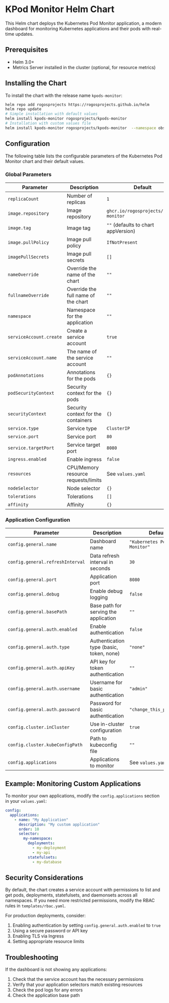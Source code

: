 # KPod Monitor Helm Chart

This Helm chart deploys the Kubernetes Pod Monitor application, a modern dashboard for monitoring Kubernetes applications and their pods with real-time updates.

## Prerequisites

- Helm 3.0+
- Metrics Server installed in the cluster (optional, for resource metrics)

## Installing the Chart

To install the chart with the release name `kpods-monitor`:

```bash
helm repo add rogosprojects https://rogosprojects.github.io/helm
helm repo update
# Simple installation with default values
helm install kpods-monitor rogosprojects/kpods-monitor
# Installation with custom values file
helm install kpods-monitor rogosprojects/kpods-monitor  --namespace observability --create-namespace --values values.yaml
```

## Configuration

The following table lists the configurable parameters of the Kubernetes Pod Monitor chart and their default values.

### Global Parameters

| Parameter                 | Description                                     | Default                        |
|---------------------------|-------------------------------------------------|--------------------------------|
| `replicaCount`            | Number of replicas                              | `1`                            |
| `image.repository`        | Image repository                                | `ghcr.io/rogosprojects/kpods-monitor` |
| `image.tag`               | Image tag                                       | `""` (defaults to chart appVersion) |
| `image.pullPolicy`        | Image pull policy                               | `IfNotPresent`                 |
| `imagePullSecrets`        | Image pull secrets                              | `[]`                           |
| `nameOverride`            | Override the name of the chart                  | `""`                           |
| `fullnameOverride`        | Override the full name of the chart             | `""`                           |
| `namespace`               | Namespace for the application                   | `""`                           |
| `serviceAccount.create`   | Create a service account                        | `true`                         |
| `serviceAccount.name`     | The name of the service account                 | `""`                           |
| `podAnnotations`          | Annotations for the pods                        | `{}`                           |
| `podSecurityContext`      | Security context for the pods                   | `{}`                           |
| `securityContext`         | Security context for the containers             | `{}`                           |
| `service.type`            | Service type                                    | `ClusterIP`                    |
| `service.port`            | Service port                                    | `80`                           |
| `service.targetPort`      | Service target port                             | `8080`                         |
| `ingress.enabled`         | Enable ingress                                  | `false`                        |
| `resources`               | CPU/Memory resource requests/limits             | See `values.yaml`              |
| `nodeSelector`            | Node selector                                   | `{}`                           |
| `tolerations`             | Tolerations                                     | `[]`                           |
| `affinity`                | Affinity                                        | `{}`                           |

### Application Configuration

| Parameter                                  | Description                                     | Default                        |
|--------------------------------------------|-------------------------------------------------|--------------------------------|
| `config.general.name`                      | Dashboard name                                  | `"Kubernetes Pod Monitor"`     |
| `config.general.refreshInterval`           | Data refresh interval in seconds                | `30`                           |
| `config.general.port`                      | Application port                                | `8080`                         |
| `config.general.debug`                     | Enable debug logging                            | `false`                        |
| `config.general.basePath`                  | Base path for serving the application           | `""`                           |
| `config.general.auth.enabled`              | Enable authentication                           | `false`                        |
| `config.general.auth.type`                 | Authentication type (basic, token, none)        | `"none"`                       |
| `config.general.auth.apiKey`               | API key for token authentication                | `""`                           |
| `config.general.auth.username`             | Username for basic authentication               | `"admin"`                      |
| `config.general.auth.password`             | Password for basic authentication               | `"change_this_password"`       |
| `config.cluster.inCluster`                 | Use in-cluster configuration                    | `true`                         |
| `config.cluster.kubeConfigPath`            | Path to kubeconfig file                         | `""`                           |
| `config.applications`                      | Applications to monitor                         | See `values.yaml`              |


## Example: Monitoring Custom Applications

To monitor your own applications, modify the `config.applications` section in your `values.yaml`:

```yaml
config:
  applications:
    - name: "My Application"
      description: "My custom application"
      order: 10
      selector:
        my-namespace:
          deployments:
            - my-deployment
            - my-api
          statefulsets:
            - my-database
```

## Security Considerations

By default, the chart creates a service account with permissions to list and get pods, deployments, statefulsets, and daemonsets across all namespaces. If you need more restricted permissions, modify the RBAC rules in `templates/rbac.yaml`.

For production deployments, consider:

1. Enabling authentication by setting `config.general.auth.enabled` to `true`
2. Using a secure password or API key
3. Enabling TLS via Ingress
4. Setting appropriate resource limits

## Troubleshooting

If the dashboard is not showing any applications:

1. Check that the service account has the necessary permissions
2. Verify that your application selectors match existing resources
3. Check the pod logs for any errors
4. Check the application base path